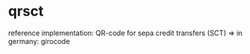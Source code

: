 qrsct
=====

reference implementation: QR-code for sepa credit transfers (SCT) => in germany: girocode
